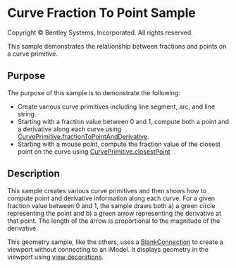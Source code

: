# Curve Fraction To Point Sample

Copyright © Bentley Systems, Incorporated. All rights reserved.

This sample demonstrates the relationship between fractions and points on a curve primitive.

## Purpose

The purpose of this sample is to demonstrate the following:

* Create various curve primitives including line segment, arc, and line string.
* Starting with a fraction value between 0 and 1, compute both a point and a derivative along each curve using [CurvePrimitive.fractionToPointAndDerivative](https://www.itwinjs.org/v2/reference/geometry-core/curve/curveprimitive/fractiontopointandderivative/).
* Starting with a mouse point, compute the fraction value of the closest point on the curve using [CurvePrimitive.closestPoint](https://www.itwinjs.org/v2/reference/geometry-core/curve/curveprimitive/closestpoint/)

## Description

This sample creates various curve primitives and then shows how to compute point and derivative information along each curve.  For a given fraction value between 0 and 1, the sample draws both a) a green circle representing the point and b) a green arrow representing the derivative at that point.  The length of the arrow is proportional to the magnitude of the derivative.

This geometry sample, like the others, uses a [BlankConnection](https://www.itwinjs.org/v2/learning/frontend/blankconnection/) to create a viewport without connecting to an iModel.  It displays geometry in the viewport using [view decorations](https://www.itwinjs.org/v2/learning/frontend/viewdecorations/).
